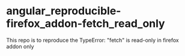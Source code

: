# angular_reproducible-firefox_addon-fetch_read_only
This repo is to reproduce the TypeError: "fetch" is read-only in firefox addon only
